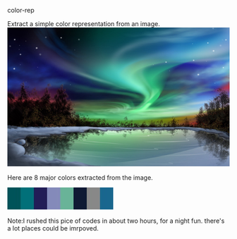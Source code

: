 color-rep

Extract a simple color representation from an image.
![alt clusters](https://github.com/blackball/color-rep/raw/master/light.jpg)

Here are 8 major colors extracted from the image.

![alt result](https://github.com/blackball/color-rep/raw/master/colors.jpg) 

Note:I rushed this pice of codes in about two hours, for a night fun. there's a lot places could be imrpoved.